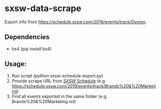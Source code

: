 # sxsw-data-scrape
Export info from https://schedule.sxsw.com/2019/events/track/Design.

## Dependencies
- bs4 (pip install bs4)

## Usage:

1. Run script (python sxsw-schedule-export.py)
2. Provide scrape URL from [SXSW Schedule](https://schedule.sxsw.com/) (e.g. https://schedule.sxsw.com/2019/events/track/Brands%20&%20Marketing)
3. Find all events exported in the same folder (e.g. Brands%20&%20Marketing.txt)
